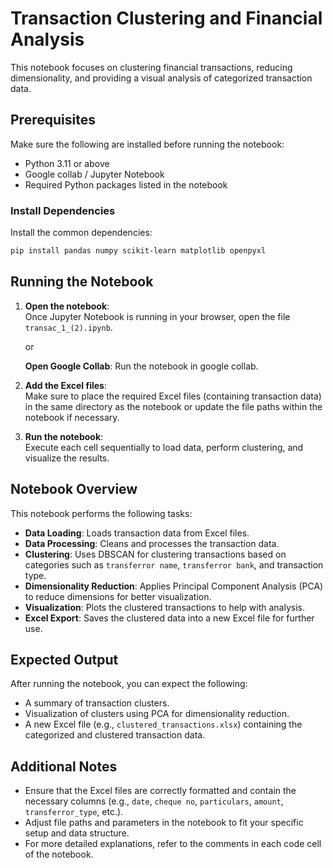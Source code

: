 # Transaction Clustering and Financial Analysis

This notebook focuses on clustering financial transactions, reducing dimensionality, and providing a visual analysis of categorized transaction data.

## Prerequisites

Make sure the following are installed before running the notebook:

- Python 3.11 or above
- Google collab / Jupyter Notebook
- Required Python packages listed in the notebook

### Install Dependencies

Install the common dependencies:

```bash
pip install pandas numpy scikit-learn matplotlib openpyxl 
```

## Running the Notebook


1. **Open the notebook**:  
   Once Jupyter Notebook is running in your browser, open the file `transac_1_(2).ipynb`.
   
   or
   
   **Open Google Collab**:
    Run the notebook in google collab.
3. **Add the Excel files**:  
   Make sure to place the required Excel files (containing transaction data) in the same directory as the notebook or update the file paths within the notebook if necessary.

6. **Run the notebook**:  
   Execute each cell sequentially to load data, perform clustering, and visualize the results.

## Notebook Overview

This notebook performs the following tasks:

- **Data Loading**: Loads transaction data from Excel files.
- **Data Processing**: Cleans and processes the transaction data.
- **Clustering**: Uses DBSCAN for clustering transactions based on categories such as `transferror name`, `transferror bank`, and transaction type.
- **Dimensionality Reduction**: Applies Principal Component Analysis (PCA) to reduce dimensions for better visualization.
- **Visualization**: Plots the clustered transactions to help with analysis.
- **Excel Export**: Saves the clustered data into a new Excel file for further use.

## Expected Output

After running the notebook, you can expect the following:

- A summary of transaction clusters.
- Visualization of clusters using PCA for dimensionality reduction.
- A new Excel file (e.g., `clustered_transactions.xlsx`) containing the categorized and clustered transaction data.

## Additional Notes

- Ensure that the Excel files are correctly formatted and contain the necessary columns (e.g., `date`, `cheque no`, `particulars`, `amount`, `transferror_type`, etc.).
- Adjust file paths and parameters in the notebook to fit your specific setup and data structure.
- For more detailed explanations, refer to the comments in each code cell of the notebook.

